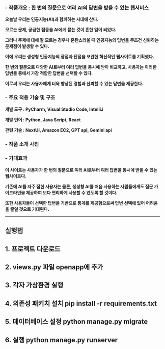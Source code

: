### - 작품개요 **:** **한 번의 질문으로 여러** AI의 답변을 받을 수 있는 웹서비스

  **오늘날 우리는 인공지능(AI)과 함께하는 시대에 산다.**

  **모르는 문제, 궁금한 점등을 AI에게 묻는 것이 흔한 일이 되었다.**

  **그러나 주제에 대해 잘 모르는 경우나 혼란스러울 때 인공지능의 답변을 무조건 신뢰하는 문제점이 발생할 수 있다.**

  **이에 우리는 생성형 인공지능의 장점과 단점을 보완한 혁신적인 웹사이트를 기획했다.**

  **한 번의 질문으로 다양한 AI로부터 여러 답변을 동시에 받아 비교하고, 사용자는 이러한 답변들 중에서 가장 적합한 답변을 선택할 수 있다.**

  **이로써 우리는 사용자에게 더욱 향상된 경험과 신뢰할 수 있는 답변을 제공한다.** 



### - 주요 적용 기술 및 구조

  **개발 도구 : PyCharm, Visual Studio Code, IntelliJ**

  **개발 언어 : Python, Java Script, React**

  **관련 기술 : NextUI, Amazon EC2, GPT api, Gemini api**



### - 작품 소개 사진

 

### - 기대효과

  **이 사이트는 사용자가 한 번의 질문으로 여러 AI로부터 여러 답변을 동시에 받을 수 있는 웹사이트다.**

  **기존에 AI를 자주 접한 사용자는 물론, 생성형 AI를 처음 사용하는 사람들에게도 질문 가이드라인을 제공하여 보다 편리하게 사용할 수 있도록 할 것이다.**

  **또한 사용자들이 선택한 답변을 기반으로 통계를 제공함으로써 답변 선택에 있어 어려움을 줄일 것으로 기대된다.**

****



## 실행법
## 1. 프로젝트 다운로드
## 2. views.py 파일 openapp에 추가
## 3. 각자 가상환경 실행
## 4. 의존성 패키치 설치 pip install -r requirements.txt 
## 5. 데이터베이스 설정 python manage.py migrate
## 6. 실행 python manage.py runserver


